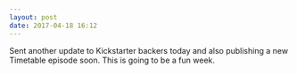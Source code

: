 ```yaml
---
layout: post
date: 2017-04-18 16:12
---
```

Sent another update to Kickstarter backers today and also publishing a new Timetable episode soon. This is going to be a fun week.
